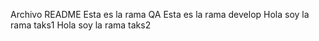 Archivo README
Esta es la rama QA
Esta es la rama develop
Hola soy la rama taks1
Hola soy la rama taks2